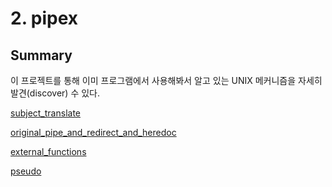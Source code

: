 # 2. pipex

## Summary
이 프로젝트를 통해 이미 프로그램에서 사용해봐서 알고 있는 UNIX 메커니즘을 자세히 발견(discover) 수 있다.

[subject_translate](readme_child/subject_translate.md)

[original_pipe_and_redirect_and_heredoc](readme_child/original_pipe_and_redirect_and_heredoc.md)

[external_functions](readme_child/external_functions.md)

[pseudo](readme_child/pseudo.md)
